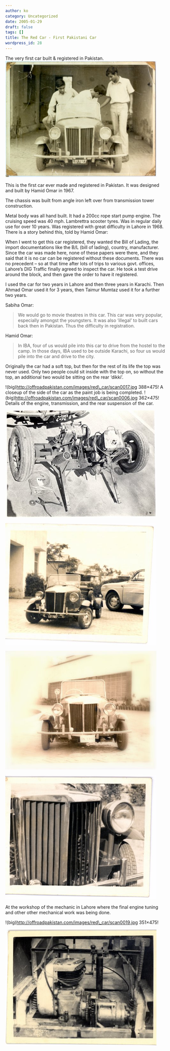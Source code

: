 ```yaml
---
author: ko
category: Uncategorized
date: 2005-01-29
draft: false
tags: []
title: The Red Car - First Pakistani Car
wordpress_id: 28
---
```


The very first car built & registered in Pakistan.
![This is the first car ever made and registered in Pakistan](./ho_red_car_1.jpg)

This is the first car ever made and registered in Pakistan. It was designed and built by Hamid Omar in 1967.

The chassis was built from angle iron left over from transmission tower construction.

Metal body was all hand built.
It had a 200cc rope start pump engine.
The cruising speed was 40 mph.
Lambrettra scooter tyres.
Was in regular daily use for over 10 years.
Was registered with great difficulty in Lahore in 1968. There is a story behind this, told by Hamid Omar:

When I went to get this car registered, they wanted the Bill of Lading, the import documentations like the B/L (bill of lading), country, manufacturer. Since the car was made here, none of these papers were there, and they said that it is no car can be registered without these documents. There was no precedent – so at that time after lots of trips to various govt. offices, Lahore’s DIG Traffic finally agreed to inspect the car. He took a test drive around the block, and then gave the order to have it registered.

I used the car for two years in Lahore and then three years in Karachi. Then Ahmad Omar used it for 3 years, then Taimur Mumtaz used it for a further two years.

Sabiha Omar:

> We would go to movie theatres in this car. This car was very popular, especially amongst the youngsters. It was also ‘illegal’ to built cars back then in Pakistan. Thus the difficulty in registration.

Hamid Omar:

> In IBA, four of us would pile into this car to drive from the hostel to the camp. In those days, IBA used to be outside Karachi, so four us would pile into the car and drive to the city.

Originally the car had a soft top, but then for the rest of its life the top was never used. Only two people could sit inside with the top on, so without the top, an additional two would be sitting on the rear ‘dikki’.

!(big)http://offroadpakistan.com/images/red\_car/scan0017.jpg 388×475!
A closeup of the side of the car as the paint job is being completed.
!(big)http://offroadpakistan.com/images/red\_car/scan0006.jpg 362×475!
Details of the engine, transmission, and the rear suspension of the car.

![scan0009.jpg](./scan0009.jpg)

![scan0010.jpg](./scan0010.jpg)

![scan0014.jpg](./scan0014.jpg)

![scan0018.jpg](./scan0018.jpg)

At the workshop of the mechanic in Lahore where the final engine tuning and other other mechanical work was being done.

!(big)http://offroadpakistan.com/images/red\_car/scan0019.jpg 351×475!

![scan0020.jpg](./scan0020.jpg)